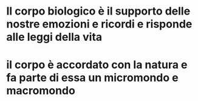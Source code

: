 # Il corpo biologico è il supporto delle nostre emozioni e ricordi e risponde alle leggi della vita

# il corpo è accordato con la natura e fa parte di essa un micromondo e macromondo



<!--stackedit_data:
eyJoaXN0b3J5IjpbLTExMDI5NjQ0MzZdfQ==
-->